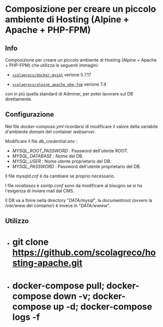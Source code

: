 Composizione per creare un piccolo ambiente di Hosting (Alpine + Apache + PHP-FPM)
==================================================================================

## Info
Composizione per creare un piccolo ambiente di Hosting (Alpine + Apache + PHP-FPM) che utilizza le seguenti immagini:

- [`scolagreco/docker-mysql`](https://hub.docker.com/r/scolagreco/docker-mysql) verione 5.7.17

- [`scolagreco/alpine_apache_php-fpm`](https://hub.docker.com/r/scolagreco/alpine_apache_php-fpm) verione 7.4

con in più quella standard di Adminer, per poter lavorare sul DB direttamente.

## Configurazione

Nel file *docker-compose.yml* ricordarsi di modificare il valore della variabile d'ambiente *domain* del container *webserver*.

Modificare il file *db_credential.env* :
* *MYSQL_ROOT_PASSWORD* : Password dell'utente ROOT.
* *MYSQL_DATABASE* : Nome del DB.
* *MYSQL_USER* : Nome utente proprietario del DB.
* *MYSQL_PASSWORD* : Password dell'utente proprietario del DB.

Il file *mysqld.cnf* è da cambiare se proprio necessario.

I file *revaliases* e *ssmtp.conf* sono da modificare al bisogno se si ha l'esigenza di inviare mail dal CMS.

Il DB va a finire nella directory "*DATA/mysql*", la documentroot (ovvero la */var/www* del container) è invece in "*DATA/wwww*".

## Utilizzo

* # **git clone https://github.com/scolagreco/hosting-apache.git**

* # **docker-compose pull; docker-compose down -v; docker-compose up -d; docker-compose logs -f**
